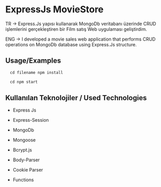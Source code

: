 # ExpressJs MovieStore
TR -> Express.Js yapısı kullanarak MongoDb veritabanı üzerinde CRUD işlemlerini gerçekleştiren bir Film satış Web uygulaması geliştirdim.

ENG -> I developed a movie sales web application that performs CRUD operations on MongoDb database using Express.Js structure.
## Usage/Examples
```javascript
  cd filename npm install

  cd npm start
```


## Kullanılan Teknolojiler / Used Technologies

- Express Js

- Express-Session

- MongoDb

- Mongoose

- Bcrypt.js

- Body-Parser

- Cookie Parser

- Functions
 
